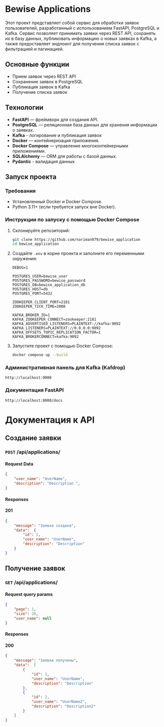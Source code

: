 # Bewise Applications
Этот проект представляет собой сервис для обработки заявок пользователей, разработанный с использованием FastAPI, PostgreSQL и Kafka. Сервис позволяет принимать заявки через REST API, сохранять их в базу данных, публиковать информацию о новых заявках в Kafka, а также предоставляет эндпоинт для получения списка заявок с фильтрацией и пагинацией.


## Основные функции
 - Прием заявок через REST API
 - Сохранение заявок в PostgreSQL 
 - Публикация заявок в Kafka 
 - Получение списка заявок

## Технологии   
- **FastAPI** — фреймворк для создания API.
- **PostgreSQL** — реляционная база данных для 
хранения информации о заявках.
- **Kafka** - логирование и публикация заявок
- **Docker** — контейнеризация приложения.
- **Docker Compose** — управление многоконтейнерными приложениями.
- **SQLAlchemy** — ORM для работы с базой данных.
- **Pydantic** - валидация данныx

## Запуск проекта

### Требования
- Установленный Docker и Docker Compose.
- Python 3.11+ (если требуется запуск вне Docker).
### Инструкции по запуску с помощью Docker Compose
1. Склонируйте репозиторий:

    ```bash
    git clone https://github.com/nariman079/bewise_application
    cd bewise_application
    ```

2. Создайте `.env` в корне проекта и заполните его переменными окружения:

    ```env
    DEBUG=1

    POSTGRES_USER=bewise_user
    POSTGRES_PASSWORD=bewise_password
    POSTGRES_DB=bewise_application_db
    POSTGRES_HOST=db
    POSTGRES_PORT=5432

    ZOOKEEPER_CLIENT_PORT=2181
    ZOOKEEPER_TICK_TIME=2000

    KAFKA_BROKER_ID=1
    KAFKA_ZOOKEEPER_CONNECT=zookeeper:2181
    KAFKA_ADVERTISED_LISTENERS=PLAINTEXT://kafka:9092
    KAFKA_LISTENERS=PLAINTEXT://0.0.0.0:9092
    KAFKA_OFFSETS_TOPIC_REPLICATION_FACTOR=1
    KAFKA_BROKERCONNECT=kafka:9092
    ```

3. Запустите проект с помощью Docker Compose:

    ```bash
    docker compose up --build
    ```
### Административная панель для Kafka (Kafdrop)
 `http://localhost:9000`
### Документация FastAPI
`http://localhost:8000/docs`

# Документация к API

## Создание заявки
### `POST` /api/applications/
#### Request Data
```json
{
    "user_name": "UserName",
    "description": "Description ",
}
```
#### Responses
#### 201
```json
{
    "message": "Заявка создана",
    "data":  {
        "id": 1,
        "user_name": "UserName",
        "description": "Description"
    }
}
```

## Получение заявок
### `GET` /api/applications/
#### Request query params
```json
{
    "page": 1,
    "size": 20,
    "user_name": null
}
```
#### Responses
#### 200
```json
{
    "message": "Заявки получены",
    "data":  [
        {
            "id": 1,
            "user_name": "UserName",
            "description": "Description"
        },
        {
            "id": 2,
            "user_name": "UserName2",
            "description": "Description2"
        }
    ]
}
```
